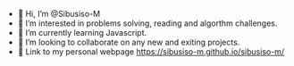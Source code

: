 - 👋 Hi, I’m @Sibusiso-M
- 👀 I’m interested in problems solving, reading and algorthm challenges.
- 🌱 I’m currently learning Javascript.
- 💞️ I’m looking to collaborate on any new and exiting projects.
- 📌 Link to my personal webpage https://sibusiso-m.github.io/sibusiso-m/
 

<!---
Sibusiso-M/Sibusiso-M is a ✨ special ✨ repository because its `README.md` (this file) appears on your GitHub profile.
You can click the Preview link to take a look at your changes.
--->
